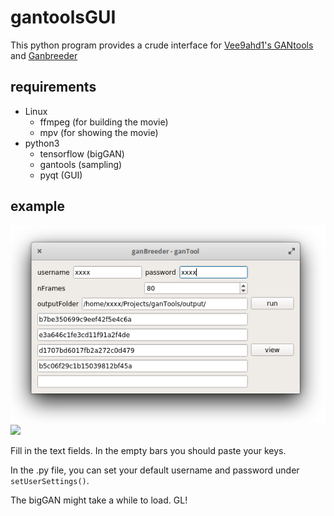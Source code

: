 # gantoolsGUI
This python program provides a crude interface for [Vee9ahd1's GANtools](https://gitlab.com/Vee9ahd1/gantools) and [Ganbreeder](https://ganbreeder.app/)

## requirements

- Linux
	- ffmpeg (for building the movie)
	- mpv (for showing the movie)
- python3
	- tensorflow (bigGAN)
	- gantools (sampling)
	- pyqt (GUI)

## example

![example](gitData/screenshot.png)![](gitData/example5key.gif)

Fill in the text fields. In the empty bars you should paste your keys.

In the .py file, you can set your default username and password under `setUserSettings()`.

The bigGAN might take a while to load. GL!
